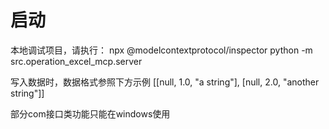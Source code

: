 # 启动
本地调试项目，请执行：
npx @modelcontextprotocol/inspector python -m src.operation_excel_mcp.server

写入数据时，数据格式参照下方示例
[[null, 1.0, "a string"], [null, 2.0, "another string"]]

部分com接口类功能只能在windows使用